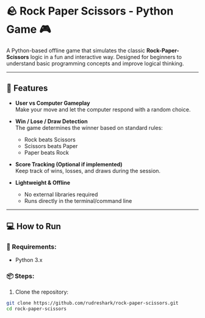 # 🪨 Rock Paper Scissors - Python Game 🎮

A Python-based offline game that simulates the classic **Rock-Paper-Scissors** logic in a fun and interactive way. Designed for beginners to understand basic programming concepts and improve logical thinking.

---

## 🔐 Features

- **User vs Computer Gameplay**  
  Make your move and let the computer respond with a random choice.

- **Win / Lose / Draw Detection**  
  The game determines the winner based on standard rules:
  - Rock beats Scissors
  - Scissors beats Paper
  - Paper beats Rock

- **Score Tracking (Optional if implemented)**  
  Keep track of wins, losses, and draws during the session.

- **Lightweight & Offline**  
  - No external libraries required
  - Runs directly in the terminal/command line

---

## 💻 How to Run

### 🔧 Requirements:
- Python 3.x

### 📦 Steps:

1. Clone the repository:
```bash
git clone https://github.com/rudreshark/rock-paper-scissors.git
cd rock-paper-scissors
